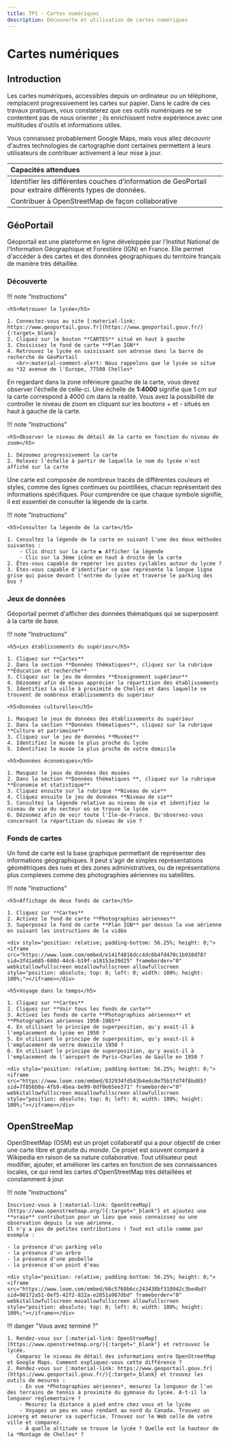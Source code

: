 ```yaml
---
title: TP1 - Cartes numériques
description: Découverte et utilisation de cartes numériques
---
```


# Cartes numériques

## Introduction

Les cartes numériques, accessibles depuis un ordinateur ou un téléphone, remplacent progressivement les cartes sur
papier.
Dans le cadre de ces travaux pratiques, vous constaterez que ces outils numériques ne se contentent pas de nous
orienter ;
ils enrichissent notre expérience avec une multitudes d'outils et informations utiles.

Vous connaissez probablement Google Maps, mais vous allez découvrir d'autres technologies de cartographie dont certaines
permettent à leurs utilisateurs de contribuer activement à leur mise à jour.

| Capacités attendues                                                                                       |
|:----------------------------------------------------------------------------------------------------------|
| Identifier les différentes couches d’information de GeoPortail pour extraire différents types de données. |
| Contribuer à OpenStreetMap de façon collaborative                                                         |

## GéoPortail

Géoportail est une plateforme en ligne développée par l'Institut National de l'Information Géographique et Forestière (IGN) en France.
Elle permet d'accéder à des cartes et des données géographiques du territoire français de manière très détaillée.

### Découverte

!!! note "Instructions"
    
    <h5>Retrouver le lycée</h5>

    1. Connectez-vous au site [:material-link: https://www.geoportail.gouv.fr](https://www.geoportail.gouv.fr/){:target=_blank}
    2. Cliquez sur le bouton **CARTES** situé en haut à gauche
    3. Choisissez le fond de carte **Plan IGN**
    4. Retrouvez le lycée en saisissant son adresse dans la barre de recherche de GéoPortail
       <br>:material-comment-alert: Nous rappelons que le lycée se situe au *32 avenue de l'Europe, 77500 Chelles*

En regardant dans la zone inférieure gauche de la carte, vous devez observer l'échelle de celle-ci.
Une échelle de **1:4000** signifie que 1 cm sur la carte correspond à 4000 cm dans la réalité.
Vous avez la possibilité de controller le niveau de zoom en cliquant sur les boutons + et - situés en haut à gauche de la carte. 

!!! note "Instructions"
    
    <h5>Observer le niveau de détail de la carte en fonction du niveau de zoom</h5>

    1. Dézoomez progressivement la carte
    2. Relevez l'échelle à partir de laquelle le nom du lycée n'est affiché sur la carte


Une carte est composée de nombreux tracés de différentes couleurs et styles, comme des lignes continues ou pointillées, chacun représentant des informations spécifiques.
Pour comprendre ce que chaque symbole signifie, il est essentiel de consulter la légende de la carte.

!!! note "Instructions"

    <h5>Consulter la légende de la carte</h5>

    1. Consultez la légende de la carte en suivant l'une des deux méthodes suivantes :
        - Clic droit sur la carte ▶ Afficher la légende
        - Clic sur la 3ème icône en haut à droite de la carte
    2. Êtes-vous capable de repérer les pistes cyclables autour du lycée ?
    3. Êtes-vous capable d'identifier ce que représente la longue ligne grise qui passe devant l'entrée du lycée et traverse le parking des bus ?

### Jeux de données

Géoportail permet d'afficher des données thématiques qui se superposent à la carte de base.

!!! note "Instructions"

    <h5>Les établissements du supérieur</h5>

    1. Cliquez sur **Cartes**
    2. Dans la section **Données thématiques**, cliquez sur la rubrique **Éducation et recherche**
    3. Cliquez sur le jeu de données **Enseignement supérieur**
    4. Dézoomez afin de mieux apprécier la répartition des établissements
    5. Identifiez la ville à proximité de Chelles et dans laquelle se trouvent de nombreux établissements du supérieur

    <h5>Données culturelles</h5>
    
    1. Masquez le jeux de données des établissements du supérieur
    2. Dans la section **Données thématiques**, cliquez sur la rubrique **Culture et patrimoine** 
    3. Cliquez sur le jeu de données **Musées**
    4. Identifiez le musée le plus proche du lycée
    5. Identifiez le musée le plus proche de votre domicile

    <h5>Données économiques</h5>

    1. Masquez le jeux de données des musées
    2. Dans la section **Données thématiques **, cliquez sur la rubrique **Économie et statistique**
    3. Cliquez ensuite sur la rubrique **Niveau de vie**
    4. Cliquez ensuite le jeu de données **Niveau de vie**
    5. Consultez la légende relative au niveau de vie et identifiez le niveau de vie du secteur où se trouve le lycée
    6. Dézoomez afin de voir toute l'Île-de-France. Qu'observez-vous concernant la répartition du niveau de vie ?


### Fonds de cartes

Un fond de carte est la base graphique permettant de représenter des informations géographiques.
Il peut s'agir de simples représentations géométriques des rues et des zones administratives, ou de représentations plus complexes comme des photographies aériennes ou satellites.

!!! note "Instructions"

    <h5>Affichage de deux fonds de carte</h5>

    1. Cliquez sur **Cartes**
    2. Activez le fond de carte **Photographies aériennes**
    3. Superposez le fond de carte **Plan IGN** par dessus la vue aérienne en suivant les instructions de la vidéo

    <div style="position: relative; padding-bottom: 56.25%; height: 0;"><iframe src="https://www.loom.com/embed/e141f4816dcc4dc6b4fd470c1b938d78?sid=3f41a685-680d-44c6-b19f-a18153e39d25" frameborder="0" webkitallowfullscreen mozallowfullscreen allowfullscreen style="position: absolute; top: 0; left: 0; width: 100%; height: 100%;"></iframe></div>

    <h5>Voyage dans le temps</h5>

    1. Cliquez sur **Cartes**
    2. Cliquez sur **Voir tous les fonds de carte**
    3. Activez les fonds de carte **Photographies aériennes** et **Photographies aériennes 1950-1965**
    4. En utilisant le principe de superposition, qu'y avait-il à l'emplacement du lycée en 1950 ?
    5. En utilisant le principe de superposition, qu'y avait-il à l'emplacement de votre domicile 1950 ?
    6. En utilisant le principe de superposition, qu'y avait-il à l'emplacement de l'aéroport de Paris-Charles de Gaulle en 1950 ?

    <div style="position: relative; padding-bottom: 56.25%; height: 0;"><iframe src="https://www.loom.com/embed/832934fd543b4edc8e75b1fd74f8bd05?sid=7f856b0a-4fb9-4bea-be99-0df0e65ee371" frameborder="0" webkitallowfullscreen mozallowfullscreen allowfullscreen style="position: absolute; top: 0; left: 0; width: 100%; height: 100%;"></iframe></div>


## OpenStreeMap

OpenStreetMap (OSM) est un projet collaboratif qui a pour objectif de créer une carte libre et gratuite du monde.
Ce projet est souvent comparé à Wikipedia en raison de sa nature collaborative. 
Tout utilisateur peut modifier, ajouter, et améliorer les cartes en fonction de ses connaissances locales, ce qui rend les cartes d'OpenStreetMap très détaillées et constamment à jour.


!!! note "Instructions"

    Inscrivez-vous à [:material-link: OpenStreeMap](https://www.openstreetmap.org/){:target="_blank"} et ajoutez une **vraie** contribution pour un lieu que vous connaissez ou une observation depuis la vue aérienne.
    Il n'y a pas de petites contributions ! Tout est utile comme par exemple :

    - la présence d'un parking vélo 
    - la présence d'un arbre    
    - la présence d'une poubelle
    - la présence d'un point d'eau

    <div style="position: relative; padding-bottom: 56.25%; height: 0;"><iframe src="https://www.loom.com/embed/66c5768b6cc243438bf310942c3be4bd?sid=90172a51-0ef5-42f2-822a-e2851a987dbd" frameborder="0" webkitallowfullscreen mozallowfullscreen allowfullscreen style="position: absolute; top: 0; left: 0; width: 100%; height: 100%;"></iframe></div>

!!! danger "Vous avez terminé ?"

    1. Rendez-vous sur [:material-link: OpenStreeMap](https://www.openstreetmap.org/){:target="_blank"} et retrouvez le lycée.
       Comparez le niveau de détail des informations entre OpenStreetMap et Google Maps. Comment expliquez-vous cette différence ?
    2. Rendez-vous sur [:material-link: https://www.geoportail.gouv.fr](https://www.geoportail.gouv.fr/){:target=_blank} et trouvez les outils de mesures :
        - En vue *Photographies aériennes*, mesurez la longueur de l'un des terrains de tennis à proximité du gymnase du lycée. A-t-il la longueur règlementaire ?
        - Mesurez la distance à pied entre chez vous et le lycée
        - Voyagez un peu en vous rendant au nord du Canada. Trouvez un icenerg et mesurer sa superficie. Trouvez sur le Web celle de votre ville et comparez.
        - À quelle altitude se trouve le lycée ? Quelle est la hauteur de la *Montage de Chelles* ?